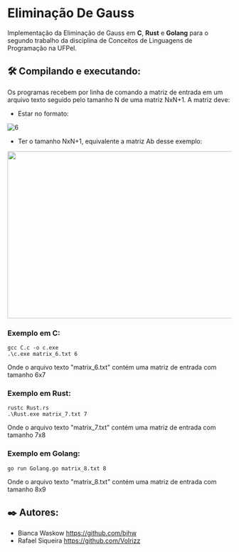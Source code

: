 # Eliminação De Gauss
Implementação da Eliminação de Gauss em __C__, __Rust__ e __Golang__ para o segundo trabalho da disciplina de Conceitos de Linguagens de Programação na UFPel.


## 🛠️ Compilando e executando:
Os programas recebem por linha de comando a matriz de entrada em um arquivo texto seguido pelo tamanho N de uma matriz NxN+1. A matriz deve:
* Estar no formato: 

![6](https://user-images.githubusercontent.com/76601652/235670231-b0e4994c-876b-4610-a684-a55931489198.PNG)
* Ter o tamanho NxN+1, equivalente a matriz Ab desse exemplo:

<img src="https://user-images.githubusercontent.com/76601652/235670730-cc2ee712-386e-4d25-895d-354c366a8801.PNG" width="651" height="375">

### Exemplo em C:
```
gcc C.c -o c.exe
.\c.exe matrix_6.txt 6
```
Onde o arquivo texto "matrix_6.txt" contém uma matriz de entrada com tamanho 6x7


### Exemplo em Rust:
```
rustc Rust.rs
.\Rust.exe matrix_7.txt 7
```
Onde o arquivo texto "matrix_7.txt" contém uma matriz de entrada com tamanho 7x8


### Exemplo em Golang:
```
go run Golang.go matrix_8.txt 8
```
Onde o arquivo texto "matrix_8.txt" contém uma matriz de entrada com tamanho 8x9

## ✒️ Autores: 
* Bianca Waskow https://github.com/bihw <br>
* Rafael Siqueira https://github.com/Volrizz
